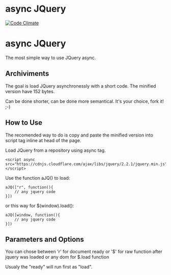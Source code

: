 # async JQuery

[![Code Climate](https://codeclimate.com/github/nennogabriel/async-JQuery/badges/gpa.svg)](https://codeclimate.com/github/nennogabriel/async-JQuery)


# async JQuery

The most simple way to use JQuery async.

## Archiviments

The goal is load JQuery asynchronessly with a short code. The minified version have 152 bytes.

Can be done shorter, can be done more semantical. It's your choice, fork it! ;-)

## How to Use

The recomended way to do is copy and paste  the minified version into script tag inline at head of the page.

Load JQuery from a repository using async tag.

    <script async src="https://cdnjs.cloudflare.com/ajax/libs/jquery/2.2.1/jquery.min.js"></script>

Use the function aJQ() to load:

    aJQ(["r", function(){
        // any jquery code
    }])

or this way for $(window).load():

    aJQ([window, function(){
        // any jquery code
    }])

## Parameters and Options

You can chose between 'r' for document ready or '$' for raw function after jquery was loaded or any dom for $.load function

Usualy the "ready" will run first as "load".
